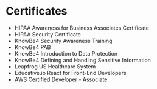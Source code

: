# Certificates

- HIPAA Awareness for Business Associates Certificate
- HIPAA Security Certificate
- KnowBe4 Security Awareness Training
- KnowBe4 PAB
- KnowBe4 Introduction to Data Protection
- KnowBe4 Defining and Handling Sensitive Information
- Leapfrog US Healthcare System
- Educative.io React for Front-End Developers
- AWS Certified Developer - Associate
